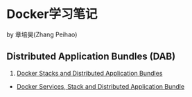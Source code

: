 # Docker学习笔记

by 章培昊(Zhang Peihao)

## Distributed Application Bundles (DAB)

1. [Docker Stacks and Distributed Application Bundles](DAB/Docker_Stacks_and_Distributed_Application_Bundles.md)
* [Docker Services, Stack and Distributed Application Bundle](DAB/Docker_Services_Stack_and_Distributed_Application_Bundle.md)

